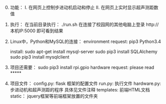 0. 功能：
	I.   在网页上控制步进动机启动和停止
	II.  在网页上实时显示超声测距数值


1. 执行：
	在当前目录执行： ./run.sh
	在连接了校园网的其他电脑上登录 http://本机IP:5000
	即可看到结果

2. Linux中，Python和MySQL的连接：
	environment request:
		pip3
		Python3.4
		
	install:
		sudo apt-get install mysql-server
		sudo pip3 install SQLAlchemy
		sudo pip3 install mysqlclient

3. 项目还需要：
		sudo pip3 install rpi.gpio
		hardware request: please read *****

4. 项目文件：
	config.py:	 flask 框架的配置文件
	run.py: 	 执行文件
	hardware.py: 步进动机和超声测距的程序	具体见文件注释
	templates:   前端HTML文档
	static： 	 jquery框架等前端框架放置的文件夹
